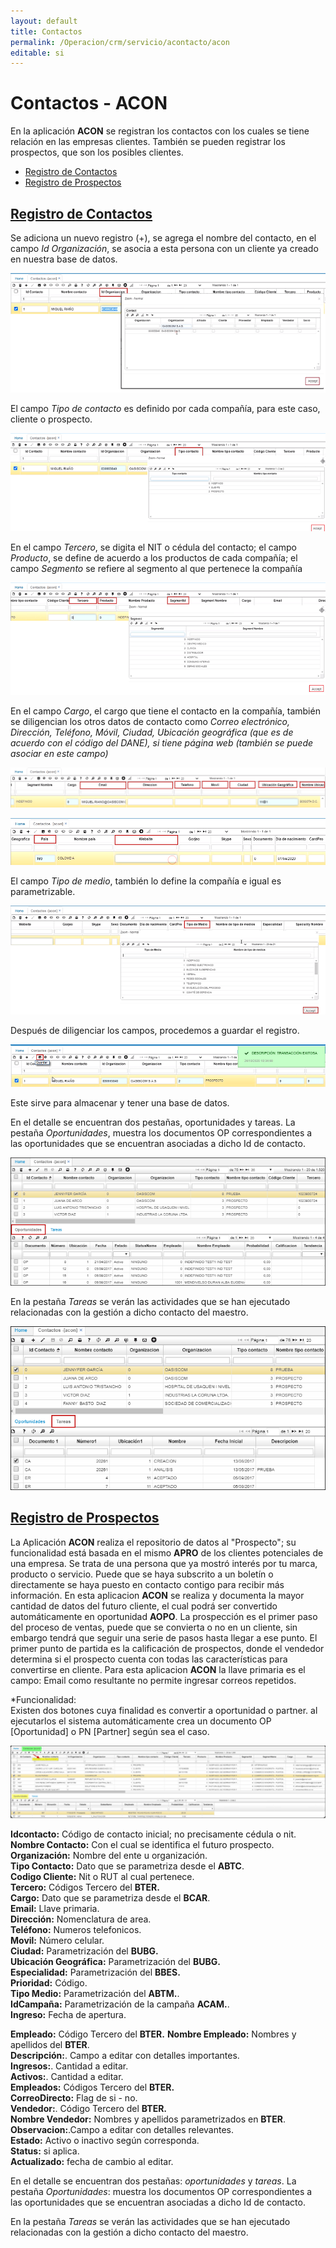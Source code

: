 ```yaml
---
layout: default
title: Contactos
permalink: /Operacion/crm/servicio/acontacto/acon
editable: si
---
```


# Contactos - ACON

En la aplicación **ACON** se registran los contactos con los cuales se tiene relación en las empresas clientes.  También se pueden registrar los prospectos, que son los posibles clientes.


* [Registro de Contactos](http://docs.oasiscom.com/Operacion/crm/servicio/acontacto/acon#registro-de-contactos)
* [Registro de Prospectos](http://docs.oasiscom.com/Operacion/crm/servicio/acontacto/acon#registro-de-prospectos)



## [Registro de Contactos](http://docs.oasiscom.com/Operacion/crm/servicio/acontacto/acon#registro-de-contactos)

Se adiciona un nuevo registro (+), se agrega el nombre del contacto, en el campo _Id Organización_, se asocia a esta persona con un cliente ya creado en nuestra base de datos.  

![](acon4.png)

El campo _Tipo de contacto_ es definido por cada compañía, para este caso, cliente o prospecto.  

![](acon5.png)  

En el campo _Tercero_, se digita el NIT o cédula del contacto; el campo _Producto_, se define de acuerdo a los productos de cada compañía; el campo _Segmento_ se refiere al segmento al que pertenece la compañía  

![](acon6.png)  

En el campo _Cargo_, el cargo que tiene el contacto en la compañía, también se diligencian los otros datos de contacto como _Correo electrónico, Dirección, Teléfono, Móvil, Ciudad, Ubicación geográfica (que es de acuerdo con el código del DANE), si tiene página web (también se puede asociar en este campo)_  

![](acon7.png)  

![](acon8.png)  

El campo _Tipo de medio_, también lo define la compañía e igual es parametrizable.  

![](acon9.png)  

Después de diligenciar los campos, procedemos a guardar el registro.  

![](acon10.png)  

Este sirve para almacenar y tener una base de datos.  

En el detalle se encuentran dos pestañas, oportunidades y tareas. La pestaña _Oportunidades_, muestra los documentos OP correspondientes a las oportunidades que se encuentran asociadas a dicho Id de contacto.  

![](acon.png)

En la pestaña _Tareas_ se verán las actividades que se han ejecutado relacionadas con la gestión a dicho contacto del maestro.  

![](acon1.png)


## [Registro de Prospectos](http://docs.oasiscom.com/Operacion/crm/servicio/acontacto/acon#registro-de-prospectos)

La Aplicación **ACON** realiza el repositorio de datos al "Prospecto"; su funcionalidad está basada en el mismo **APRO**  de los clientes potenciales de una empresa. Se trata de una persona que ya mostró interés por tu marca, producto o servicio. Puede que se haya subscrito a un boletín o directamente se haya puesto en contacto contigo para recibir más información. En esta aplicacion **ACON** se realiza y documenta la mayor cantidad de datos del futuro cliente, el cual podrá ser convertido automáticamente en oportunidad **AOPO**.
La prospección es el primer paso del proceso de ventas, puede que se convierta o no en un cliente, sin embargo tendrá que seguir una serie de pasos hasta llegar a ese punto. El primer punto de partida es la calificación de prospectos, donde el vendedor determina si el prospecto cuenta con todas las características para convertirse en cliente.
Para esta aplicacion **ACON** la llave primaria es el campo: Email como resultante no permite ingresar correos repetidos.

*Funcionalidad:  
Existen dos botones cuya finalidad es convertir a oportunidad o partner.
al ejecutarlos el sistema automáticamente crea un documento OP [Oportunidad] o PN [Partner] según sea el caso.


![](acon3.png)

**Idcontacto:** Código de contacto inicial; no precisamente cédula o nit.  
**Nombre Contacto:** Con el cual se identifica el futuro prospecto.  
**Organización:** Nombre del ente u organización.  
**Tipo Contacto:** Dato que se parametriza desde el **ABTC**.  
**Codigo Cliente:** Nit o RUT al cual pertenece.  
**Tercero:**  Códigos Tercero del **BTER.**  
**Cargo:** Dato que se parametriza desde el **BCAR**.  
**Email:** Llave primaria.  
**Dirección:** Nomenclatura de area.  
**Teléfono:** Numeros telefonicos.  
**Movil:** Número celular.  
**Ciudad:** Parametrización del **BUBG.**  
**Ubicación Geográfica:** Parametrización del **BUBG.**  
**Especialidad:** Parametrización del **BBES.**  
**Prioridad:** Código.  
**Tipo Medio:** Parametrización del **ABTM.**.  
**IdCampaña:** Parametrización de la campaña **ACAM.**.  
**Ingreso:** Fecha de apertura.  



**Empleado:**  Código Tercero del **BTER.**
**Nombre Empleado:** Nombres y apellidos del **BTER**.  
**Descripción:**.  Campo a editar con detalles importantes.  
**Ingresos:**.  Cantidad a editar.  
**Activos:**.  Cantidad a editar.  
**Empleados:**  Códigos Tercero del **BTER.**  
**CorreoDirecto:** Flag de si - no.  
**Vendedor:**.  Código Tercero del **BTER.**  
**Nombre Vendedor:**  Nombres y apellidos parametrizados en **BTER**.  
**Observacion:**.Campo a editar con detalles relevantes.  
**Estado:** Activo o inactivo según corresponda.  
**Status:** si aplica.  
**Actualizado:** fecha de cambio al editar.  

En el detalle se encuentran dos pestañas: _oportunidades_ y _tareas_. La pestaña _Oportunidades_: muestra los documentos OP correspondientes a las oportunidades que se encuentran asociadas a dicho Id de contacto.  

En la pestaña  _Tareas_ se verán las actividades que se han ejecutado relacionadas con la gestión a dicho contacto del maestro.  